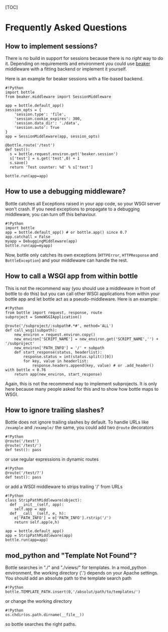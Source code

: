 [TOC]

# Frequently Asked Questions

[beaker]: http://beaker.groovie.org/

## How to implement sessions?

There is no build in support for sessions because there is no *right*
way to do it. Depending on requirements and environment you could use [beaker][]
middleware with a fitting backend or implement it yourself.

Here is an example for beaker sessions with a file-based backend.

    #!Python
    import bottle
    from beaker.middleware import SessionMiddleware

    app = bottle.default_app()
    session_opts = {
        'session.type': 'file',
        'session.cookie_expires': 300,
        'session.data_dir': './data',
        'session.auto': True
    }
    app = SessionMiddleware(app, session_opts)

    @bottle.route('/test')
    def test():
      s = bottle.request.environ.get('beaker.session')
      s['test'] = s.get('test',0) + 1
      s.save()
      return 'Test counter: %d' % s['test']

    bottle.run(app=app)



## How to use a debugging middleware?

Bottle catches all Exceptions raised in your app code, so your WSGI server won't crash. If you need exceptions to propagate to a debugging middleware, you can turn off this behaviour.

    #!Python
    import bottle
    app = bottle.default_app() # or bottle.app() since 0.7
    app.catchall = False
    myapp = DebuggingMiddleware(app)
    bottle.run(app=myapp)

Now, bottle only catches its own exceptions (`HTTPError`, `HTTPResponse` and `BottleException`) and your middleware can handle the rest.




## How to call a WSGI app from within bottle

This is not the recommend way (you should use a middleware in front of bottle to do this) but you can call other WSGI applications from within your bottle app and let bottle act as a pseudo-middleware. Here is an example:

    #!Python
    from bottle import request, response, route
    subproject = SomeWSGIApplication()

    @route('/subproject/:subpath#.*#', method='ALL')
    def call_wsgi(subpath):
        new_environ = request.environ.copy()
        new_environ['SCRIPT_NAME'] = new_environ.get('SCRIPT_NAME','') + '/subproject'
        new_environ['PATH_INFO'] = '/' + subpath
        def start_response(status, headerlist):
            response.status = int(status.split()[0])
            for key, value in headerlist:
                response.headers.append(key, value) # or .add_header() with bottle < 0.76
        return app(new_environ, start_response)

Again, this is not the recommend way to implement subprojects. It is only here because many people asked for this and to show how bottle maps to WSGI.

## How to ignore trailing slashes?

Bottle does not ignore trailing slashes by default. 
To handle URLs like `/example` and `/example/` the same, 
you could add two `@route` decorators

    #!Python
    @route('/test')
    @route('/test/')
    def test(): pass

or use regular expressions in dynamic routes

    #!Python
    @route('/test/?')
    def test(): pass

or add a WSGI middleware to strips trailing '/' from URLs

    #!Python
    class StripPathMiddleware(object):
      def __init__(self, app):
        self.app = app
      def __call__(self, e, h):
        e['PATH_INFO'] = e['PATH_INFO'].rstrip('/')
        return self.app(e,h)
    
    app = bottle.default_app()
    app = StripPathMiddleware(app)
    bottle.run(app=app)






## mod_python and "Template Not Found"?

Bottle searches in "./" and "./views/" for templates. In a mod_python
environment, the working directory ('.') depends on your Apache settings. You
should add an absolute path to the template search path

    #!Python
    bottle.TEMPLATE_PATH.insert(0,'/absolut/path/to/templates/')

or change the working directory

    #!Python
    os.chdir(os.path.dirname(__file__))

so bottle searches the right paths.

